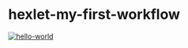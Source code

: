 # hexlet-my-first-workflow
[![hello-world](https://github.com/hasanbaibikov/hexlet-my-first-workflow/actions/workflows/hello-world.yml/badge.svg)](https://github.com/hasanbaibikov/hexlet-my-first-workflow/actions/workflows/hello-world.yml)
